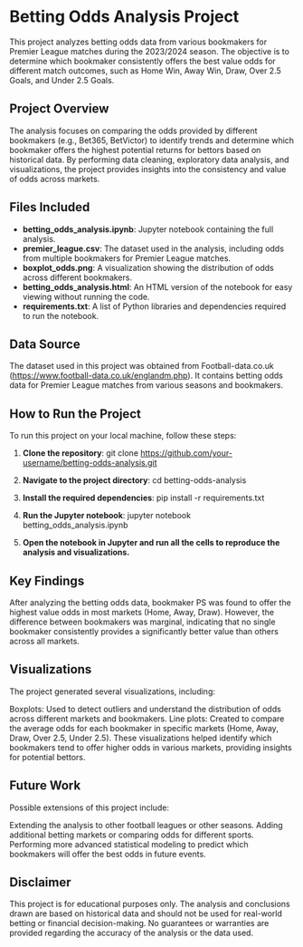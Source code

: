 # Betting Odds Analysis Project

This project analyzes betting odds data from various bookmakers for Premier League matches during the 2023/2024 season. The objective is to determine which bookmaker consistently offers the best value odds for different match outcomes, such as Home Win, Away Win, Draw, Over 2.5 Goals, and Under 2.5 Goals.

## Project Overview

The analysis focuses on comparing the odds provided by different bookmakers (e.g., Bet365, BetVictor) to identify trends and determine which bookmaker offers the highest potential returns for bettors based on historical data. By performing data cleaning, exploratory data analysis, and visualizations, the project provides insights into the consistency and value of odds across markets.

## Files Included

- **betting_odds_analysis.ipynb**: Jupyter notebook containing the full analysis.
- **premier_league.csv**: The dataset used in the analysis, including odds from multiple bookmakers for Premier League matches.
- **boxplot_odds.png**: A visualization showing the distribution of odds across different bookmakers.
- **betting_odds_analysis.html**: An HTML version of the notebook for easy viewing without running the code.
- **requirements.txt**: A list of Python libraries and dependencies required to run the notebook.

## Data Source

The dataset used in this project was obtained from Football-data.co.uk (https://www.football-data.co.uk/englandm.php). It contains betting odds data for Premier League matches from various seasons and bookmakers.

## How to Run the Project

To run this project on your local machine, follow these steps:

1. **Clone the repository**:
   git clone https://github.com/your-username/betting-odds-analysis.git

2. **Navigate to the project directory**:
   cd betting-odds-analysis

3. **Install the required dependencies**:
   pip install -r requirements.txt

4. **Run the Jupyter notebook**:
   jupyter notebook betting_odds_analysis.ipynb

5. **Open the notebook in Jupyter and run all the cells to reproduce the analysis and visualizations.**

## Key Findings

After analyzing the betting odds data, bookmaker PS was found to offer the highest value odds in most markets (Home, Away, Draw). However, the difference between bookmakers was marginal, indicating that no single bookmaker consistently provides a significantly better value than others across all markets.

## Visualizations

The project generated several visualizations, including:

Boxplots: Used to detect outliers and understand the distribution of odds across different markets and bookmakers.
Line plots: Created to compare the average odds for each bookmaker in specific markets (Home, Away, Draw, Over 2.5, Under 2.5).
These visualizations helped identify which bookmakers tend to offer higher odds in various markets, providing insights for potential bettors.

## Future Work

Possible extensions of this project include:

Extending the analysis to other football leagues or other seasons.
Adding additional betting markets or comparing odds for different sports.
Performing more advanced statistical modeling to predict which bookmakers will offer the best odds in future events.


## Disclaimer

This project is for educational purposes only. The analysis and conclusions drawn are based on historical data and should not be used for real-world betting or financial decision-making. No guarantees or warranties are provided regarding the accuracy of the analysis or the data used.
